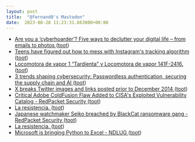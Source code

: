 ```yaml
---
layout: post
title:  "@fernand0's Mastodon"
date:  2023-08-28 11:23:31.663000+00:00
---
```

*  [Are you a ‘cyberhoarder’? Five ways to declutter your digital life – from emails to photos ](https://www.theguardian.com/lifeandstyle/2018/oct/10/are-you-a-cyberhoarder-five-ways-to-declutter-your-digital-life-from-emails-to-photo) ([toot](https://mastodon.social/@fernand0/110966984649017450))
*  [Teens have figured out how to mess with Instagram's tracking algorithm ](https://www.cnet.com/culture/teens-have-figured-out-how-to-mess-with-instagrams-tracking-algorithm) ([toot](https://mastodon.social/@fernand0/110966729190108438))
*  [Locomotora de vapor 1 “Tardienta” y Locomotora de vapor 141F-2416. ](https://www.flickr.com/photos/fernand0/53125215349) ([toot](https://mastodon.social/@fernand0/110966672601109895))
*  [3 trends shaping cybersecurity: Passwordless authentication, securing the supply chain and AI ](https://www.scmagazine.com/feature/3-trends-shaping-cybersecurity-passwordless-authentication-securing-the-supply-chain-and-a) ([toot](https://mastodon.social/@fernand0/110966543500421916))
*  [X breaks Twitter images and links posted prior to December 2014 ](https://www.theverge.com/2023/8/20/23838823/twitter-x-deleted-pictures-links-2014-metadata-t-co-shortene) ([toot](https://mastodon.social/@fernand0/110966242876559448))
*  [Critical Adobe ColdFusion Flaw Added to CISA's Exploited Vulnerability Catalog - RedPacket Security ](https://www.redpacketsecurity.com/critical-adobe-coldfusion-flaw-added-to-cisa-s-exploited-vulnerability-catalog) ([toot](https://mastodon.social/@fernand0/110966111889665923))
*  [La resistencia. ](https://avecesunafoto.wordpress.com/2023/08/27/la-resistencia) ([toot](https://mastodon.social/@fernand0/110962839501606136))
*  [Japanese watchmaker Seiko breached by BlackCat ransomware gang - RedPacket Security ](https://www.redpacketsecurity.com/japanese-watchmaker-seiko-breached-by-blackcat-ransomware-gang) ([toot](https://mastodon.social/@fernand0/110962836670134678))
*  [La resistencia. ](https://avecesunafoto.wordpress.com/2023/08/27/la-resistencia) ([toot](https://mastodon.social/@fernand0/110962809285127230))
*  [Microsoft is bringing Python to Excel - NDLUG ](https://lemmy.ndlug.org/post/10636) ([toot](https://mastodon.social/@fernand0/110962433609245435))
